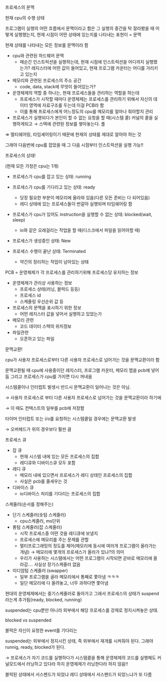 프로세스의 문맥

현재 cpu의 수행 상태

프로그램이 실행의 어떤 흐름에서 문맥이라고 함은 그 실행의 중간을 탁 잘라봤을 때 어떻게 실행했는지, 현재 시점이 어떤 상태에 있는지를 나타내는 표현이 = 문맥

현재 상태를 나타내는 모든 정보를 문맥이라 함

- cpu와 관련된 하드웨어 문맥
    - 매순간 인스트럭션을 실행하는데, 현재 시점에 인스트럭션을 어디까지 실행했는가? 레지스터에 어떤 값이 들어있고, 현재 프로그램 카운터는 어디를 가리키고 있는지
- 메모리와 관련된 프로세스의 주소 공간
    - code, data, stack에 무엇이 들어있는가?
- 운영체제의 역할 중 하나는, 현재 프로세스들을 관리하는 역할을 하는데
    - 프로세스가 시작할 때마다 운영체제는 프로세스를 관리하기 위해서 자신의 데이터 영역에 자료구조를 두는데 이걸 PCB라 함
    - 이를 통해 프로세스에게 어느정도의 cpu를 메모리를 얼마나 줘야할지 관리
- 프로세스가 실행되다가 본인이 할 수 없는 요청을 할 때(시스템 콜) 커널의 콜을 실행하게되고 → 스택에 관련된 정보를 쌓아놓는다. 플

⇒ 멀티쉐어링, 타임셰어링이기 때문에 현재의 상태를 제대로 알아야 하는 것

그래야 다음번에 cpu를 잡았을 때 그 다음 시점부터 인스트럭션을 실행 가능!!

프로세스의 상태!

(현재 모든 가정은 cpu는 1개)

- 프로세스가 cpu를 잡고 있는 상태: running
- 프로세스가 cpu를 기다리고 있는 상태: ready
    - 당장 필요한 부분이 메모리에 올라와 있음(다른 모든 준비는 다 되어있음)
    - 레디 상태에 있는 프로세스들이 번갈아 실행되며 타임쉐어링 함
- 프로세스가 cpu가 있어도 instruction을 실행할 수 없는 상태: blocked(wait, sleep)
    - io와 같은 오래걸리는 작업을 할 때(디스크에서 파일을 읽어야할 때)

- 프로세스가 생성중인 상태: New
- 프로세스 수행이 끝난 상태: Terminated
    - 약간의 정리하는 작업이 남아있는 상태

PCB = 운영체제가 각 프로세스를 관리하기위해 프로세스당 유지하는 정보

- 운영체제가 관리상 사용하는 정보
    - 프로세스 상태(러닝, 블럭드 등등)
    - 프로세스 id
    - 스케줄링 우선순위 값 등
- 프로세스의 문맥을 표시하기 위한 정보
    - 어떤 레지스터 값을 넣어서 실행하고 있었는가
- 메모리 관련
    - 코드 데이터 스택의 위치정보
- 파일관련
    - 오픈하고 있는 파일

문맥교환!

cpu가 사용자 프로세스로부터 다른 사용자 프로세스로 넘어가는 것을 문맥교환이라 함

문맥교환될 때 cpu에 사용중이던 레지스터, 프로그램 카운터, 메모리 맵을 pcb에 넣어 둠 그리고 프로세스가 cpu를 가지면 다시 꺼내옴

시스템콜이나 인터럽트 발생시 반드시 문맥교환이 일어나는 것은 아님.

→ 사용자 프로세스로 부터 다른 사용자 프로세스로 넘어가는 것을 문맥교환이라 하기에

→ 이 때도 컨택스트의 일부를 pcb에 저장함

타이머 인터럽트 또는 i/o를 요청하는 시스템콜일 경우에는 문맥교환 발생

→ 오버헤드가 위의 경우보다 훨씬 큼

프로세스 큐

- 잡 큐
    - 현재 시스템 내에 있는 모든 프로세스의 집합
    - 레디큐와 디바이스큐 모두 포함
- 레디 큐
    - 메모리 내에 있으면서 프로세스가 레디 상태인 프로세스의 집합
    - 사실은 pcb를 줄세우는 것
- 디바이스 큐
    - io디바이스 처리를 기다리는 프로세스의 집합


스케줄러(순서를 정해주는)

- 단기 스케줄러(숏텀 스케줄러)
    - cpu스케줄러, ms단위
- 롱텀 스케줄러(잡 스케줄러)
    - 시작 프로세스중 어떤 것을 레디큐에 보낼지
    - 프로세스에 메모리를 주는 문제를 관할
    - 멀티프로그래밍의 정도를 제어(메모리에 동시에 여러개 프로그램이 올라가는 개념) → 메모리에 몇개의 프로세스가 올라가 있냐?의 의미
    - 우리가 사용하는 시스템에서는 어떤 프로그램이 시작되면 곧바로 메모리에 올라감…. 사실상 장기스케줄러 없음
- 미디엄텀 스케줄러 (swapper)
    - 일부 프로그램을 골라 메모리에서 통째로 쫓아냄 ㅋㅋㅋ
    - 일단 메모리에 다 올려놓고, 너무 과하다면 쫓아냄

현대의 운영체제에서는 중기스케줄러로 돌아가고 그래서 프로세스의 상태가 suspend라는게 추가됨(ready, blocked, running)

suspended는 cpu뿐만 아니라 외부에서 해당 프로세스를 강제로 정지시켜놓은 상태.

blocked vs suspended

블럭은 자신이 요청한 event를 기다리는

suspended는 외부에서 정지시킨 상태, 즉 외부에서 재개를 시켜줘야 된다. 그래야 runnig, ready, blocked가 된다.

→ 프로세스가 자기 코드를 실행하다가 시스템콜을 통해 운영체제의 코드를 실행해도 커널모드에서 러닝하고 있다라 하지 운영체제가 러닝한다라 하지 않음!!

블럭된 상태에서 서스펜드가 되었냐 레디 상태에서 서스펜드가 되었느냐가 또 다름